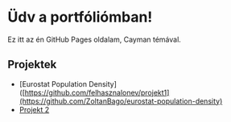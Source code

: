 # Üdv a portfóliómban!

Ez itt az én GitHub Pages oldalam, Cayman témával.

## Projektek
- [Eurostat Population Density]([https://github.com/felhasznalonev/projekt1](https://github.com/ZoltanBago/eurostat-population-density)
- [Projekt 2](https://github.com/felhasznalonev/projekt2)
